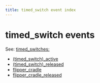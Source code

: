 ```yaml
---
title: timed_switch event index
---
```


# timed_switch events


See: [timed_switches:](../config/timed_switches.md)

* [(timed_switch)_active](timed_switch_active.md)
* [(timed_switch)_released](timed_switch_released.md)
* [flipper_cradle](flipper_cradle.md)
* [flipper_cradle_released](flipper_cradle_released.md)

